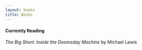 ```yaml
---
layout: books
title: Books
---
```


#### Currently Reading
*The Big Short: Inside the Doomsday Machine* by Michael Lewis
